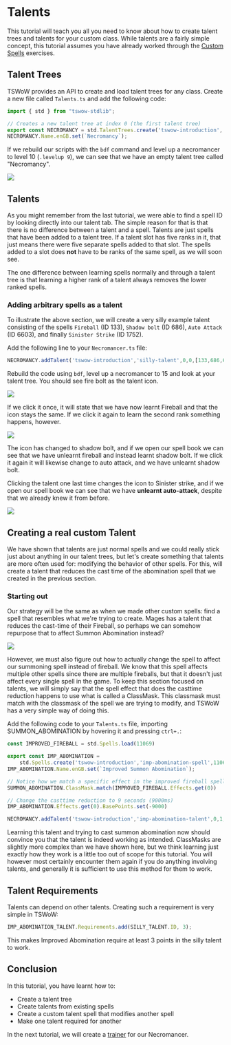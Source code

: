 # Talents

This tutorial will teach you all you need to know about how to create talent trees and talents for your custom class. While talents are a fairly simple concept, this tutorial assumes you have already worked through the [Custom Spells](5_CustomSpells.md) exercises.

## Talent Trees

TSWoW provides an API to create and load talent trees for any class. Create a new file called `Talents.ts` and add the following code: 

```ts
import { std } from "tswow-stdlib";

// Creates a new talent tree at index 0 (the first talent tree)
export const NECROMANCY = std.TalentTrees.create('tswow-introduction','tswow',0,[NECROMANCER_CLASS.ID])
NECROMANCY.Name.enGB.set(`Necromancy`);
```

If we rebuild our scripts with the `bdf` command and level up a necromancer to level 10 (`.levelup 9`), we can see that we have an empty talent tree called "Necromancy".

![](necromancy-talents.png)

## Talents
As you might remember from the last tutorial, we were able to find a spell ID by looking directly into our talent tab. The simple reason for that is that there is no difference between a talent and a spell. Talents are just spells that have been added to a talent tree. If a talent slot has five ranks in it, that just means there were five separate spells added to that slot. The spells added to a slot does **not** have to be ranks of the same spell, as we will soon see.

The one difference between learning spells normally and through a talent tree is that learning a higher rank of a talent always removes the lower ranked spells.

### Adding arbitrary spells as a talent

To illustrate the above section, we will create a very silly example talent consisting of the spells `Fireball` (ID 133), `Shadow bolt` (ID 686), `Auto Attack` (ID 6603), and finally `Sinister Strike` (ID 1752). 

Add the following line to your `Necromancer.ts` file: 

```ts
NECROMANCY.addTalent('tswow-introduction','silly-talent',0,0,[133,686,6603,1752])
```

Rebuild the code using `bdf`, level up a necromancer to 15 and look at your talent tree. You should see fire bolt as the talent icon.

![](fireball-talent.png)

If we click it once, it will state that we have now learnt Fireball and that the icon stays the same. If we click it again to learn the second rank something happens, however. 

![](shadowbolt-talent.png)

The icon has changed to shadow bolt, and if we open our spell book we can see that we have unlearnt fireball and instead learnt shadow bolt. If we click it again it will likewise change to auto attack, and we have unlearnt shadow bolt.

Clicking the talent one last time changes the icon to Sinister strike, and if we open our spell book we can see that we have **unlearnt auto-attack**, despite that we already knew it from before. 

![](no-autoattack.png)

## Creating a real custom Talent

We have shown that talents are just normal spells and we could really stick just about anything in our talent trees, but let's create something that talents are more often used for: modifying the behavior of other spells. For this, will create a talent that reduces the cast time of the abomination spell that we created in the previous section.

### Starting out

Our strategy will be the same as when we made other custom spells: find a spell that resembles what we're trying to create. Mages has a talent that reduces the cast-time of their Fireball, so perhaps we can somehow repurpose that to affect Summon Abomination instead?

![](imp-fireball.png)

However, we must also figure out how to actually change the spell to affect our summoning spell instead of fireball. We know that this spell affects multiple other spells since there are multiple fireballs, but that it doesn't just affect every single spell in the game. To keep this section focused on talents, we will simply say that the spell effect that does the casttime reduction happens to use what is called a ClassMask. This classmask must match with the classmask of the spell we are trying to modify, and TSWoW has a very simple way of doing this.

Add the following code to your `Talents.ts` file, importing SUMMON_ABOMINATION by hovering it and pressing `ctrl+.`:

```ts
const IMPROVED_FIREBALL = std.Spells.load(11069)

export const IMP_ABOMINATION = 
    std.Spells.create('tswow-introduction','imp-abomination-spell',11069)
IMP_ABOMINATION.Name.enGB.set(`Improved Summon Abomination`);

// Notice how we match a specific effect in the improved fireball spell
SUMMON_ABOMINATION.ClassMask.match(IMPROVED_FIREBALL.Effects.get(0))

// Change the casttime reduction to 9 seconds (9000ms)
IMP_ABOMINATION.Effects.get(0).BasePoints.set(-9000)

NECROMANCY.addTalent('tswow-introduction','imp-abomination-talent',0,1,[IMP_ABOMINATION.ID])

```
Learning this talent and trying to cast summon abomination now should convince you that the talent is indeed working as intended. ClassMasks are slightly more complex than we have shown here, but we think learning just exactly how they work is a little too out of scope for this tutorial. You will however most certainly encounter them again if you do anything involving talents, and generally it is sufficient to use this method for them to work. 

## Talent Requirements

Talents can depend on other talents. Creating such a requirement is very simple in TSWoW:

```ts
IMP_ABOMINATION_TALENT.Requirements.add(SILLY_TALENT.ID, 3);
```

This makes Improved Abomination require at least 3 points in the silly talent to work.

## Conclusion

In this tutorial, you have learnt how to:

- Create a talent tree
- Create talents from existing spells
- Create a custom talent spell that modifies another spell
- Make one talent required for another

In the next tutorial, we will create a [trainer](7_CustomTrainer.md) for our Necromancer.
